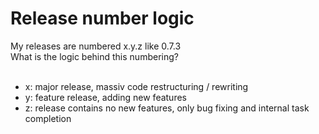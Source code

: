 # Release number logic #

My releases are numbered x.y.z like 0.7.3 <br>
What is the logic behind this numbering?<br>
<br>
<ul><li>x: major release, massiv code restructuring / rewriting<br>
</li><li>y: feature release, adding new features<br>
</li><li>z: release contains no new features, only bug fixing and internal task completion